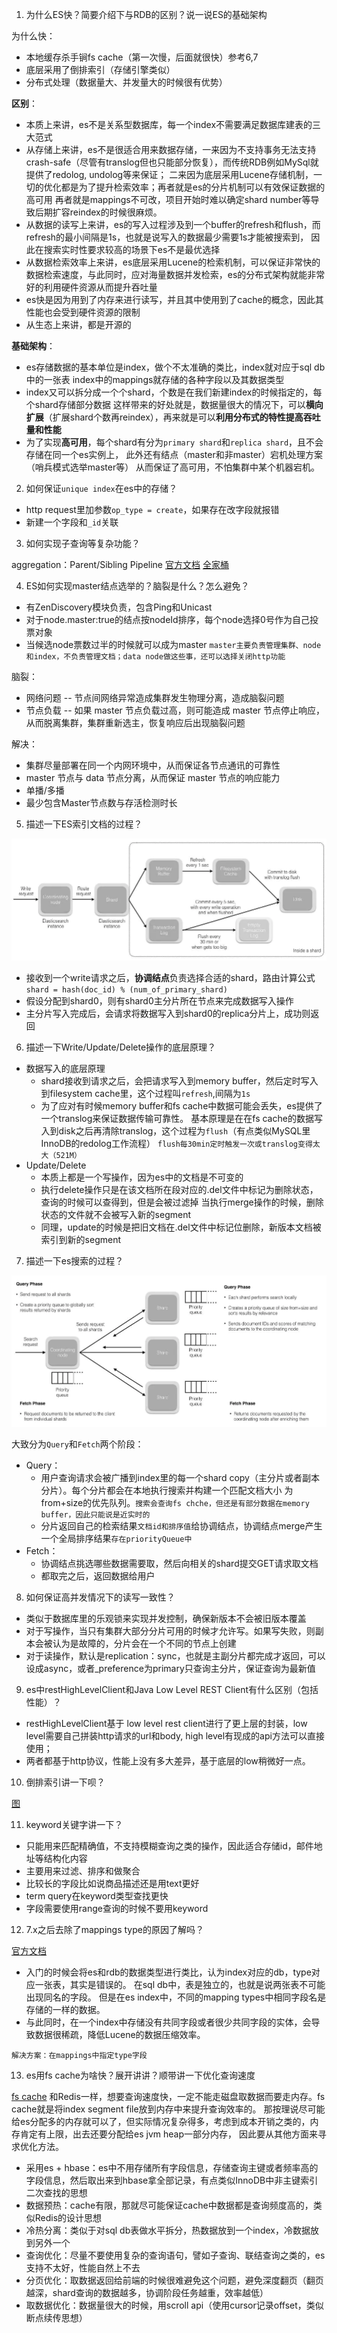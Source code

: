 1. 为什么ES快？简要介绍下与RDB的区别？说一说ES的基础架构

为什么快：
- 本地缓存杀手锏fs cache（第一次慢，后面就很快）参考6,7
- 底层采用了倒排索引（存储引擎类似）
- 分布式处理（数据量大、并发量大的时候很有优势）

**区别**：

- 本质上来讲，es不是关系型数据库，每一个index不需要满足数据库建表的三大范式
- 从存储上来讲，es不是很适合用来数据存储，一来因为不支持事务无法支持crash-safe（尽管有translog但也只能部分恢复），而传统RDB例如MySql就提供了redolog, undolog等来保证；
二来因为底层采用Lucene存储机制，一切的优化都是为了提升检索效率；再者就是es的分片机制可以有效保证数据的高可用
再者就是mappings不可改，项目开始时难以确定shard number等导致后期扩容reindex的时候很麻烦。
- 从数据的读写上来讲，es的写入过程涉及到一个buffer的refresh和flush，而refresh的最小间隔是1s，也就是说写入的数据最少需要1s才能被搜索到，
因此在搜索实时性要求较高的场景下es不是最优选择
- 从数据检索效率上来讲，es底层采用Lucene的检索机制，可以保证非常快的数据检索速度，与此同时，应对海量数据并发检索，es的分布式架构就能非常好的利用硬件资源从而提升吞吐量
- es快是因为用到了内存来进行读写，并且其中使用到了cache的概念，因此其性能也会受到硬件资源的限制
- 从生态上来讲，都是开源的

**基础架构**：

- es存储数据的基本单位是index，做个不太准确的类比，index就对应于sql db中的一张表
index中的mappings就存储的各种字段以及其数据类型
- index又可以拆分成一个个shard，个数是在我们新建index的时候指定的，每个shard存储部分数据
这样带来的好处就是，数据量很大的情况下，可以**横向扩展**（扩展shard个数再reindex），再来就是可以**利用分布式的特性提高吞吐量和性能**
- 为了实现**高可用**，每个shard有分为`primary shard`和`replica shard`，且不会存储在同一个es实例上，
此外还有结点（master和非master）宕机处理方案（哨兵模式选举master等）
从而保证了高可用，不怕集群中某个机器宕机。

2. 如何保证`unique index`在es中的存储？

- http request里加参数`op_type = create`，如果存在改字段就报错
- 新建一个字段和`_id`关联

3. 如何实现子查询等复杂功能？

aggregation：Parent/Sibling Pipeline [官方文档](https://www.elastic.co/guide/en/elasticsearch/reference/current/search-aggregations-pipeline.html)
[全家桶](https://blog.csdn.net/wangxiaotongfan/category_5593095.html)

4. ES如何实现master结点选举的？脑裂是什么？怎么避免？

- 有ZenDiscovery模块负责，包含Ping和Unicast
- 对于node.master:true的结点按nodeId排序，每个node选择0号作为自己投票对象
- 当候选node票数过半的时候就可以成为master
`master主要负责管理集群、node和index，不负责管理文档；data node做这些事，还可以选择关闭http功能`

脑裂：
- 网络问题 -- 节点间网络异常造成集群发生物理分离，造成脑裂问题
- 节点负载 -- 如果 master 节点负载过高，则可能造成 master 节点停止响应，从而脱离集群，集群重新选主，恢复响应后出现脑裂问题

解决：
- 集群尽量部署在同一个内网环境中，从而保证各节点通讯的可靠性
- master 节点与 data 节点分离，从而保证 master 节点的响应能力
- 单播/多播
- 最少包含Master节点数与存活检测时长

5. 描述一下ES索引文档的过程？

![索引文件的过程](../images/esindexfile.png)

- 接收到一个write请求之后，**协调结点**负责选择合适的shard，路由计算公式`shard = hash(doc_id) % (num_of_primary_shard)`
- 假设分配到shard0，则有shard0主分片所在节点来完成数据写入操作
- 主分片写入完成后，会请求将数据写入到shard0的replica分片上，成功则返回

6. 描述一下Write/Update/Delete操作的底层原理？

- 数据写入的底层原理
    - shard接收到请求之后，会把请求写入到memory buffer，然后定时写入到filesystem cache里，这个过程叫`refresh`,间隔为`1s`
    - 为了应对有时候memory buffer和fs cache中数据可能会丢失，es提供了一个translog来保证数据传输可靠性。
    基本原理是在在fs cache的数据写入到disk之后再清除translog，这个过程为`flush`（有点类似MySQL里InnoDB的redolog工作流程）
    `flush每30min定时触发一次或translog变得太大（521M）`
- Update/Delete
    - 本质上都是一个写操作，因为es中的文档是不可变的
    - 执行delete操作只是在该文档所在段对应的.del文件中标记为删除状态，查询的时候可以查得到，但是会被过滤掉
    当执行merge操作的时候，删除状态的文件就不会被写入新的segment
    - 同理，update的时候是把旧文档在.del文件中标记位删除，新版本文档被索引到新的segment

7. 描述一下es搜索的过程？

![Query & Fetch](../images/searchdoc.jpeg)

大致分为`Query`和`Fetch`两个阶段：

- Query：
  - 用户查询请求会被广播到index里的每一个shard copy（主分片或者副本分片）。每个分片都会在本地执行搜索并构建一个匹配文档大小
为from+size的优先队列。`搜索会查询fs chche，但还是有部分数据在memory buffer，因此只能说是近实时的`
  - 分片返回自己的检索结果`文档id和排序值`给协调结点，协调结点merge产生一个全局排序结果`存在priorityQueue中`
- Fetch：
  - 协调结点挑选哪些数据需要取，然后向相关的shard提交GET请求取文档
  - 都取完之后，返回数据给用户 

8. 如何保证高并发情况下的读写一致性？

- 类似于数据库里的乐观锁来实现并发控制，确保新版本不会被旧版本覆盖
- 对于写操作，当只有集群大部分分片可用的时候才允许写。如果写失败，则副本会被认为是故障的，分片会在一个不同的节点上创建
- 对于读操作，默认是replication：sync，也就是主副分片都完成才返回，可以设成async，或者_preference为primary只查询主分片，保证查询为最新值

9. es中restHighLevelClient和Java Low Level REST Client有什么区别（包括性能）？

- restHighLevelClient基于 low level rest client进行了更上层的封装，low level需要自己拼装http请求的url和body, high level有现成的api方法可以直接使用；
- 两者都基于http协议，性能上没有多大差异，基于底层的low稍微好一点。

10. 倒排索引讲一下呗？

[图](../images/inverse-index.jpg)

11. keyword关键字讲一下？

- 只能用来匹配精确值，不支持模糊查询之类的操作，因此适合存储id，邮件地址等结构化内容
- 主要用来过滤、排序和做聚合
- 比较长的字段比如说商品描述还是用text更好
- term query在keyword类型查找更快
- 字段需要使用range查询的时候不要用keyword

12. 7.x之后去除了mappings type的原因了解吗？

[官方文档](https://www.elastic.co/guide/en/elasticsearch/reference/current/removal-of-types.html)
- 入门的时候会将es和rdb的数据类型进行类比，认为index对应的db，type对应一张表，其实是错误的。
在sql db中，表是独立的，也就是说两张表不可能出现同名的字段。
但是在es index中，不同的mapping types中相同字段名是存储的一样的数据。
- 与此同时，在一个index中存储没有共同字段或者很少共同字段的实体，会导致数据很稀疏，降低Lucene的数据压缩效率。

`解决方案：在mappings中指定type字段`

13. es用fs cache为啥快？展开讲讲？顺带讲一下优化查询速度

[fs cache](../images/es-search-process.png)
和Redis一样，想要查询速度快，一定不能走磁盘取数据而要走内存。fs cache就是将index segment file放到内存中来提升查询效率的。
那按理说尽可能给es分配多的内存就可以了，但实际情况复杂得多，考虑到成本开销之类的，内存肯定有上限，出去还要分配给es jvm heap一部分内存，
因此要从其他方面来寻求优化方法。

- 采用es + hbase：es中不用存储所有字段信息，存储查询主键或者频率高的字段信息，然后取出来到hbase拿全部记录，有点类似InnoDB中非主键索引二次查找的思想
- 数据预热：cache有限，那就尽可能保证cache中数据都是查询频度高的，类似Redis的设计思想
- 冷热分离：类似于对sql db表做水平拆分，热数据放到一个index，冷数据放到另外一个
- 查询优化：尽量不要使用复杂的查询语句，譬如子查询、联结查询之类的，es支持不太好，性能自然上不去
- 分页优化：取数据返回给前端的时候很难避免这个问题，避免深度翻页（翻页越深，shard查询的数据越多，协调阶段任务越重，效率越低）
- 取数据优化：数据量很大的时候，用scroll api（使用cursor记录offset，类似断点续传思想）